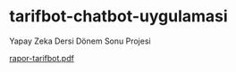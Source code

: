 # tarifbot-chatbot-uygulamasi
Yapay Zeka Dersi Dönem Sonu Projesi

[rapor-tarifbot.pdf](https://github.com/user-attachments/files/20263805/rapor-tarifbot.pdf)
